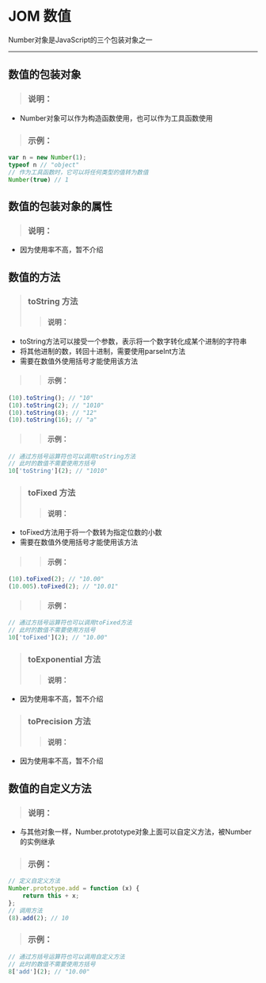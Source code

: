 # JOM 数值
Number对象是JavaScript的三个包装对象之一
***

## 数值的包装对象
> ### 说明：
* Number对象可以作为构造函数使用，也可以作为工具函数使用

> ### 示例：
```javascript
var n = new Number(1);
typeof n // "object"
// 作为工具函数时，它可以将任何类型的值转为数值
Number(true) // 1
```

## 数值的包装对象的属性
> ### 说明：
* 因为使用率不高，暂不介绍

## 数值的方法
> ### toString 方法
>> #### 说明：
* toString方法可以接受一个参数，表示将一个数字转化成某个进制的字符串
* 将其他进制的数，转回十进制，需要使用parseInt方法
* 需要在数值外使用括号才能使用该方法

>> #### 示例：
```javascript
(10).toString(); // "10"
(10).toString(2); // "1010"
(10).toString(8); // "12"
(10).toString(16); // "a"
```

>> #### 示例：
```javascript
// 通过方括号运算符也可以调用toString方法
// 此时的数值不需要使用方括号
10['toString'](2); // "1010"
```

> ### toFixed 方法
>> #### 说明：
* toFixed方法用于将一个数转为指定位数的小数
* 需要在数值外使用括号才能使用该方法

>> #### 示例：
```javascript
(10).toFixed(2); // "10.00"
(10.005).toFixed(2); // "10.01"
```

>> #### 示例：
```javascript
// 通过方括号运算符也可以调用toFixed方法
// 此时的数值不需要使用方括号
10['toFixed'](2); // "10.00"
```

> ### toExponential 方法
>> #### 说明：
* 因为使用率不高，暂不介绍

> ### toPrecision 方法
>> #### 说明：
* 因为使用率不高，暂不介绍

## 数值的自定义方法
> ### 说明：
* 与其他对象一样，Number.prototype对象上面可以自定义方法，被Number的实例继承

> ### 示例：
```javascript
// 定义自定义方法
Number.prototype.add = function (x) {
    return this + x;
};
// 调用方法
(8).add(2); // 10
```

> ### 示例：
```javascript
// 通过方括号运算符也可以调用自定义方法
// 此时的数值不需要使用方括号
8['add'](2); // "10.00"
```
